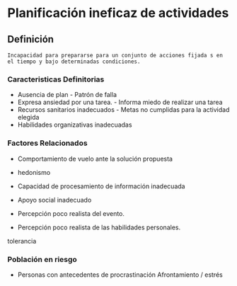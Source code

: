# Planificación ineficaz de actividades
## Definición
	Incapacidad para prepararse para un conjunto de acciones fijada s en el tiempo y bajo determinadas condiciones.

### Caracteristicas Definitorias
- Ausencia de plan  - Patrón de falla  
- Expresa ansiedad por una tarea.  - Informa miedo de realizar una tarea  
- Recursos sanitarios inadecuados  - Metas no cumplidas para la 
actividad elegida   
- Habilidades organizativas inadecuadas

### Factores Relacionados
- Comportamiento de vuelo ante la 
solución propuesta   
- hedonismo   
- Capacidad de procesamiento de 
información inadecuada   
 
 
- Apoyo social inadecuado   
- Percepción poco realista del 
evento.   
- Percepción poco realista de las 
habilidades personales.   
 
 
 
 
 
 tolerancia

### Población en riesgo
- Personas con 
antecedentes de 
procrastinación    Afrontamiento / estrés

